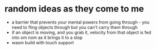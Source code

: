# random ideas as they come to me

* a barrier that prevents your mental powers from going through - you need to fling objects through but you can't carry them through
* if an object is moving, and you grab it, velocity from that object is fed into om nom as it brings it to a stop
* wasm build with touch support